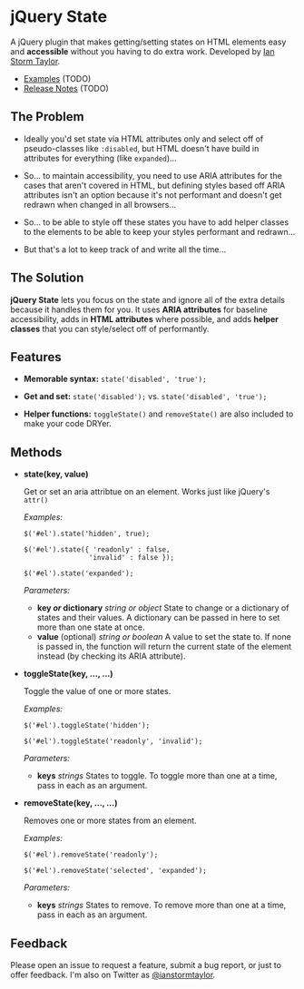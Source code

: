 # jQuery State

A jQuery plugin that makes getting/setting states on HTML elements easy and **accessible** without you having to do extra work. Developed by [Ian Storm Taylor](http://twitter.com/ianstormtaylor).

* [Examples](about:blank) (TODO)
* [Release Notes](about:blank) (TODO)


## The Problem

* Ideally you'd set state via HTML attributes only and select off of pseudo-classes like `:disabled`, but HTML doesn't have build in attributes for everything (like `expanded`)…

* So… to maintain accessibility, you need to use ARIA attributes for the cases that aren't covered in HTML, but defining styles based off ARIA attributes isn't an option because it's not performant and doesn't get redrawn when changed in all browsers…

* So… to be able to style off these states you have to add helper classes to the elements to be able to keep your styles performant and redrawn…

* But that's a lot to keep track of and write all the time…


## The Solution

**jQuery State** lets you focus on the state and ignore all of the extra details because it handles them for you. It uses **ARIA attributes** for baseline accessibility, adds in **HTML attributes** where possible, and adds **helper classes** that you can style/select off of performantly.



## Features

* **Memorable syntax:** `state('disabled', 'true');`

* **Get and set:** `state('disabled');` vs. `state('disabled', 'true');`

* **Helper functions:** `toggleState()` and `removeState()` are also included to make your code DRYer.



## Methods

*   **state(key, value)**

    Get or set an aria attribtue on an element. Works just like jQuery's `attr()`

    _Examples:_

        $('#el').state('hidden', true);

        $('#el').state({ 'readonly' : false,
                        'invalid' : false });

        $('#el').state('expanded');

    _Parameters:_

    *   **key *or* dictionary** _string or object_ State to change or a dictionary of states and their values. A dictionary can be passed in here to set more than one state at once.
    *   **value** (optional) _string or boolean_ A value to set the state to. If none is passed in, the function will return the current state of the element instead (by checking its ARIA attribute).


*   **toggleState(key, ..., ...)**

    Toggle the value of one or more states. 

    _Examples:_

        $('#el').toggleState('hidden');

        $('#el').toggleState('readonly', 'invalid');

    _Parameters:_

    *   **keys** _strings_ States to toggle. To toggle more than one at a time, pass in each as an argument.

*   **removeState(key, ..., ...)**

    Removes one or more states from an element.

    _Examples:_

        $('#el').removeState('readonly');

        $('#el').removeState('selected', 'expanded');

    _Parameters:_

    *   **keys** _strings_ States to remove. To remove more than one at a time, pass in each as an argument.


## Feedback

Please open an issue to request a feature, submit a bug report, or just to offer feedback. I'm also on Twitter as [@ianstormtaylor](http://twitter.com/ianstormtaylor).
